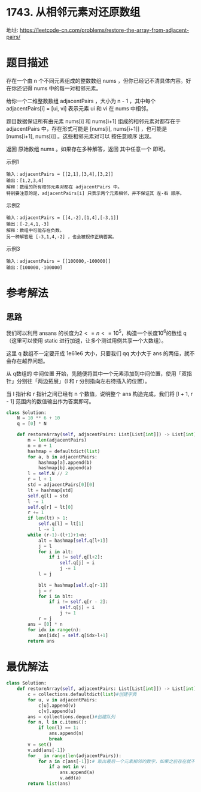 # 1743. 从相邻元素对还原数组
地址: https://leetcode-cn.com/problems/restore-the-array-from-adjacent-pairs/

# 题目描述
存在一个由 n 个不同元素组成的整数数组 nums ，但你已经记不清具体内容。好在你还记得 nums 中的每一对相邻元素。

给你一个二维整数数组 adjacentPairs ，大小为 n - 1 ，其中每个 adjacentPairs[i] = [ui, vi] 表示元素 ui 和 vi 在 nums 中相邻。

题目数据保证所有由元素 nums[i] 和 nums[i+1] 组成的相邻元素对都存在于 adjacentPairs 中，存在形式可能是 [nums[i], nums[i+1]] ，也可能是 [nums[i+1], nums[i]] 。这些相邻元素对可以 按任意顺序 出现。

返回 原始数组 nums 。如果存在多种解答，返回 其中任意一个 即可。


示例1
```
输入：adjacentPairs = [[2,1],[3,4],[3,2]]
输出：[1,2,3,4]
解释：数组的所有相邻元素对都在 adjacentPairs 中。
特别要注意的是，adjacentPairs[i] 只表示两个元素相邻，并不保证其 左-右 顺序。
```


示例2
```
输入：adjacentPairs = [[4,-2],[1,4],[-3,1]]
输出：[-2,4,1,-3]
解释：数组中可能存在负数。
另一种解答是 [-3,1,4,-2] ，也会被视作正确答案。
```


示例3
```
输入：adjacentPairs = [[100000,-100000]]
输出：[100000,-100000]
```

# 参考解法
## 思路
我们可以利用 ansans 的长度为$2 <= n <= 10^5$，构造一个长度$10^6$的数组 q（这里可以使用 static 进行加速，让多个测试用例共享一个大数组）。

这里 q 数组不一定要开成 1e61e6 大小，只要我们 qq 大小大于 ans 的两倍，就不会存在越界问题。

从 q数组的 中间位置 开始，先随便将其中一个元素添加到中间位置，使用「双指针」分别往「两边拓展」（l 和 r 分别指向左右待插入的位置）。

当 l 指针和 r 指针之间已经有 n 个数值，说明整个 ans 构造完成，我们将 [l + 1, r - 1] 范围内的数值输出作为答案即可。



```python
class Solution:
    N = 10 ** 6 + 10
    q = [0] * N

    def restoreArray(self, adjacentPairs: List[List[int]]) -> List[int]:
        m = len(adjacentPairs)
        n = m + 1
        hashmap = defaultdict(list)
        for a, b in adjacentPairs:
            hashmap[a].append(b)
            hashmap[b].append(a)
        l = self.N // 2
        r = l + 1
        std = adjacentPairs[0][0]
        lt = hashmap[std]
        self.q[l] = std
        l -= 1
        self.q[r] = lt[0]
        r += 1
        if len(lt) > 1:
            self.q[l] = lt[1]
            l -= 1
        while (r-1)-(l+1)+1<n:
            alt = hashmap[self.q[l+1]]
            j = l
            for i in alt:
                if i != self.q[l+2]:
                    self.q[j] = i
                    j -= 1
            l = j
            
            blt = hashmap[self.q[r-1]]
            j = r
            for i in blt:
                if i != self.q[r - 2]:
                    self.q[j] = i
                    j += 1
            r = j
        ans = [0] * n
        for idx in range(n):
            ans[idx] = self.q[idx+l+1]
        return ans

```


# 最优解法
```python
class Solution:
    def restoreArray(self, adjacentPairs: List[List[int]]) -> List[int]:
        c = collections.defaultdict(list)#创建字典
        for u, v in adjacentPairs:
            c[u].append(v)
            c[v].append(u)
        ans = collections.deque()#创建队列
        for n, l in c.items():
            if len(l) == 1:
                ans.append(n)
                break
        v = set()
        v.add(ans[-1])
        for _ in range(len(adjacentPairs)):
            for a in c[ans[-1]]:# 取出最后一个元素相邻的数字，如果之前存在就不再存入，否则就存入
                if a not in v:
                    ans.append(a)
                    v.add(a)
        return list(ans)


```